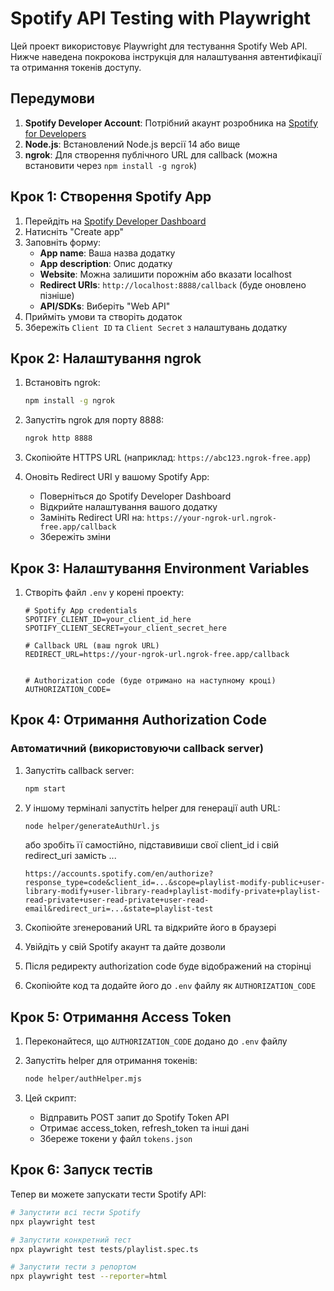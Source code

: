 # Spotify API Testing with Playwright

Цей проект використовує Playwright для тестування Spotify Web API. Нижче наведена покрокова інструкція для налаштування автентифікації та отримання токенів доступу.

## Передумови

1. **Spotify Developer Account**: Потрібний акаунт розробника на [Spotify for Developers](https://developer.spotify.com/)
2. **Node.js**: Встановлений Node.js версії 14 або вище
3. **ngrok**: Для створення публічного URL для callback (можна встановити через `npm install -g ngrok`)

## Крок 1: Створення Spotify App

1. Перейдіть на [Spotify Developer Dashboard](https://developer.spotify.com/dashboard)
2. Натисніть "Create app"
3. Заповніть форму:
   - **App name**: Ваша назва додатку
   - **App description**: Опис додатку
   - **Website**: Можна залишити порожнім або вказати localhost
   - **Redirect URIs**: `http://localhost:8888/callback` (буде оновлено пізніше)
   - **API/SDKs**: Виберіть "Web API"
4. Прийміть умови та створіть додаток
5. Збережіть `Client ID` та `Client Secret` з налаштувань додатку

## Крок 2: Налаштування ngrok

1. Встановіть ngrok:

   ```bash
   npm install -g ngrok
   ```

2. Запустіть ngrok для порту 8888:

   ```bash
   ngrok http 8888
   ```

3. Скопіюйте HTTPS URL (наприклад: `https://abc123.ngrok-free.app`)

4. Оновіть Redirect URI у вашому Spotify App:
   - Поверніться до Spotify Developer Dashboard
   - Відкрийте налаштування вашого додатку
   - Замініть Redirect URI на: `https://your-ngrok-url.ngrok-free.app/callback`
   - Збережіть зміни

## Крок 3: Налаштування Environment Variables

1. Створіть файл `.env` у корені проекту:

   ```env
   # Spotify App credentials
   SPOTIFY_CLIENT_ID=your_client_id_here
   SPOTIFY_CLIENT_SECRET=your_client_secret_here

   # Callback URL (ваш ngrok URL)
   REDIRECT_URL=https://your-ngrok-url.ngrok-free.app/callback


   # Authorization code (буде отримано на наступному кроці)
   AUTHORIZATION_CODE=
   ```

## Крок 4: Отримання Authorization Code

### Автоматичний (використовуючи callback server)

1. Запустіть callback server:

   ```bash
   npm start
   ```

2. У іншому терміналі запустіть helper для генерації auth URL:

   ```bash
   node helper/generateAuthUrl.js
   ```

   або зробіть її самостійно, підставивиши свої client_id і свій redirect_uri замість ...

   ```
   https://accounts.spotify.com/en/authorize?response_type=code&client_id=...&scope=playlist-modify-public+user-library-modify+user-library-read+playlist-modify-private+playlist-read-private+user-read-private+user-read-email&redirect_uri=...&state=playlist-test
   ```

3. Скопіюйте згенерований URL та відкрийте його в браузері
4. Увійдіть у свій Spotify акаунт та дайте дозволи
5. Після редиректу authorization code буде відображений на сторінці
6. Скопіюйте код та додайте його до `.env` файлу як `AUTHORIZATION_CODE`

## Крок 5: Отримання Access Token

1. Переконайтеся, що `AUTHORIZATION_CODE` додано до `.env` файлу
2. Запустіть helper для отримання токенів:

   ```bash
   node helper/authHelper.mjs
   ```

3. Цей скрипт:
   - Відправить POST запит до Spotify Token API
   - Отримає access_token, refresh_token та інші дані
   - Збереже токени у файл `tokens.json`

## Крок 6: Запуск тестів

Тепер ви можете запускати тести Spotify API:

```bash
# Запустити всі тести Spotify
npx playwright test

# Запустити конкретний тест
npx playwright test tests/playlist.spec.ts

# Запустити тести з репортом
npx playwright test --reporter=html
```
